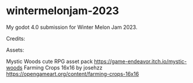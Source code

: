 # wintermelonjam-2023
My godot 4.0 submission for Winter Melon Jam 2023.

Credits:
	
Assets:
	
Mystic Woods cute RPG asset pack https://game-endeavor.itch.io/mystic-woods
Farming Crops 16x16 by josehzz https://opengameart.org/content/farming-crops-16x16
